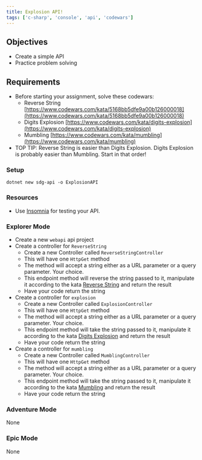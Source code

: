 ```yaml
---
title: Explosion API!
tags: ['c-sharp', 'console', 'api', 'codewars']
---
```


## Objectives

- Create a simple API
- Practice problem solving

## Requirements

- Before starting your assignment, solve these codewars:
  - Reverse String [https://www.codewars.com/kata/5168bb5dfe9a00b126000018](https://www.codewars.com/kata/5168bb5dfe9a00b126000018)
  - Digits Explosion [https://www.codewars.com/kata/digits-explosion](https://www.codewars.com/kata/digits-explosion)
  - Mumbling [https://www.codewars.com/kata/mumbling](https://www.codewars.com/kata/mumbling)
- TOP TIP: Reverse String is easier than Digits Explosion. Digits Explosion is probably easier than Mumbling. Start in that order!

### Setup

```shell
dotnet new sdg-api -o ExplosionAPI
```

### Resources

- Use [Insomnia](https://insomnia.rest/) for testing your API.

### Explorer Mode

- Create a new `webapi` api project
- Create a controller for `ReverseString`
  - Create a new Controller called `ReverseStringController`
  - This will have one `HttpGet` method
  - The method will accept a string either as a URL parameter or a query parameter. Your choice.
  - This endpoint method will reverse the string passed to it, manipulate it according to the kata [Reverse String](https://www.codewars.com/kata/digits-explosion) and return the result
  - Have your code return the string
- Create a controller for `explosion`
  - Create a new Controller called `ExplosionController`
  - This will have one `HttpGet` method
  - The method will accept a string either as a URL parameter or a query parameter. Your choice.
  - This endpoint method will take the string passed to it, manipulate it according to the kata [Digits Explosion](https://www.codewars.com/kata/digits-explosion) and return the result
  - Have your code return the string
- Create a controller for `mumbling`
  - Create a new Controller called `MumblingController`
  - This will have one `HttpGet` method
  - The method will accept a string either as a URL parameter or a query parameter. Your choice.
  - This endpoint method will take the string passed to it, manipulate it according to the kata [Mumbling](https://www.codewars.com/kata/mumbling) and return the result
  - Have your code return the string

### Adventure Mode

None

### Epic Mode

None
